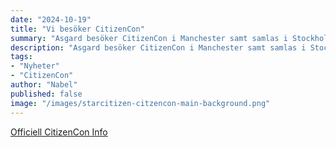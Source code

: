 ```yaml
---
date: "2024-10-19"
title: "Vi besöker CitizenCon"
summary: "Asgard besöker CitizenCon i Manchester samt samlas i Stockholm för ett IRL-Viewing event tillsammans för de som inte kunde åka själva."
description: "Asgard besöker CitizenCon i Manchester samt samlas i Stockholm för ett IRL-Viewing event tillsammans för de som inte kunde åka själva."
tags:
- "Nyheter"
- "CitizenCon"
author: "Nabel"
published: false
image: "/images/starcitizen-citzencon-main-background.png"
---
```

[Officiell CitizenCon Info](https://robertsspaceindustries.com/citizencon)